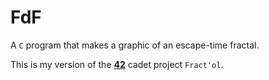 # FdF
A `C` program that makes a graphic of an escape-time fractal.

This is my version of the **[42](https://www.42.us.org/)** cadet project `Fract'ol`.
